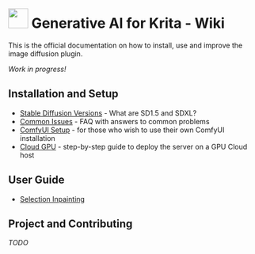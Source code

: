 <h1><img width="40em" src="https://github.com/Acly/krita-ai-diffusion/assets/6485914/88bff248-d491-4004-a751-b2bc5084bc9c"> Generative AI for Krita - Wiki</h1>

This is the official documentation on how to install, use and improve the image diffusion plugin.

_Work in progress!_

## Installation and Setup

* [Stable Diffusion Versions](sd-versions) - What are SD1.5 and SDXL?
* [Common Issues](common-issues) - FAQ with answers to common problems
* [ComfyUI Setup](comfyui-requirements) - for those who wish to use their own ComfyUI installation
* [Cloud GPU](cloud-gpu) - step-by-step guide to deploy the server on a GPU Cloud host

## User Guide

* [Selection Inpainting](inpainting)

## Project and Contributing

_TODO_
